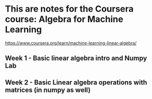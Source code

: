 # This are notes for the Coursera course: Algebra for Machine Learning

https://www.coursera.org/learn/machine-learning-linear-algebra/

## Week 1 - Basic linear algebra intro and Numpy Lab
## Week 2 - Basic Linear algebra operations with matrices (in numpy as well)
             
